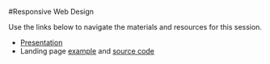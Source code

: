 #Responsive Web Design
 

Use the links below to navigate the materials and resources for this session.

- [Presentation](https://docs.google.com/presentation/d/11QOtCzWLvb-uxtvw44BxiqIZI9r3Nt86gEJrL6YVYB8/edit?usp=sharing)
- Landing page [example](https://si-web-design.herokuapp.com/content/attachments/landing-page-template/index.html) and [source code](https://github.com/fma2/si-web-design/tree/master/responsive-design/content/attachments/landing-page-template)